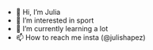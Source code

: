 - 👋 Hi, I’m Julia
- 👀 I’m interested in sport
- 🌱 I’m currently learning a lot
- 📫 How to reach me insta (@julishapez)

<!---
juliaoden/juliaoden is a ✨ special ✨ repository because its `README.md` (this file) appears on your GitHub profile.
You can click the Preview link to take a look at your changes.
--->
